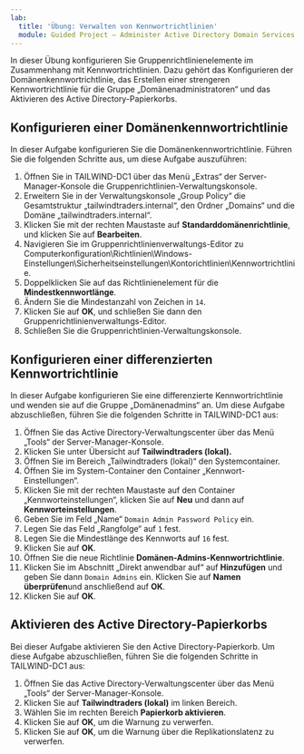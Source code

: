 ```yaml
---
lab:
  title: 'Übung: Verwalten von Kennwortrichtlinien'
  module: Guided Project – Administer Active Directory Domain Services
---
```

In dieser Übung konfigurieren Sie Gruppenrichtlinienelemente im Zusammenhang mit Kennwortrichtlinien. Dazu gehört das Konfigurieren der Domänenkennwortrichtlinie, das Erstellen einer strengeren Kennwortrichtlinie für die Gruppe „Domänenadministratoren“ und das Aktivieren des Active Directory-Papierkorbs.

## Konfigurieren einer Domänenkennwortrichtlinie

In dieser Aufgabe konfigurieren Sie die Domänenkennwortrichtlinie. Führen Sie die folgenden Schritte aus, um diese Aufgabe auszuführen:

1.  Öffnen Sie in TAILWIND-DC1 über das Menü „Extras“ der Server-Manager-Konsole die Gruppenrichtlinien-Verwaltungskonsole.
2.  Erweitern Sie in der Verwaltungskonsole „Group Policy“ die Gesamtstruktur „tailwindtraders.internal“, den Ordner „Domains“ und die Domäne „tailwindtraders.internal“.
3.  Klicken Sie mit der rechten Maustaste auf **Standarddomänenrichtlinie**, und klicken Sie auf **Bearbeiten**.
4.  Navigieren Sie im Gruppenrichtlinienverwaltungs-Editor zu Computerkonfiguration\\Richtlinien\\Windows-Einstellungen\\Sicherheitseinstellungen\\Kontorichtlinien\\Kennwortrichtlinie.
5.  Doppelklicken Sie auf das Richtlinienelement für die **Mindestkennwortlänge**.
6.  Ändern Sie die Mindestanzahl von Zeichen in `14`.
7.  Klicken Sie auf **OK**, und schließen Sie dann den Gruppenrichtlinienverwaltungs-Editor.
8.  Schließen Sie die Gruppenrichtlinien-Verwaltungskonsole.

## Konfigurieren einer differenzierten Kennwortrichtlinie

In dieser Aufgabe konfigurieren Sie eine differenzierte Kennwortrichtlinie und wenden sie auf die Gruppe „Domänenadmins“ an. Um diese Aufgabe abzuschließen, führen Sie die folgenden Schritte in TAILWIND-DC1 aus:

1.  Öffnen Sie das Active Directory-Verwaltungscenter über das Menü „Tools“ der Server-Manager-Konsole.
2.  Klicken Sie unter Übersicht auf **Tailwindtraders (lokal).**
3.  Öffnen Sie im Bereich „Tailwindtraders (lokal)“ den Systemcontainer.
4.  Öffnen Sie im System-Container den Container „Kennwort-Einstellungen“.
5.  Klicken Sie mit der rechten Maustaste auf den Container „Kennworteinstellungen“, klicken Sie auf **Neu** und dann auf **Kennworteinstellungen**.
6.  Geben Sie im Feld „Name“ `Domain Admin Password Policy` ein.
7.  Legen Sie das Feld „Rangfolge“ auf `1` fest.
8.  Legen Sie die Mindestlänge des Kennworts auf `16` fest.
9.  Klicken Sie auf **OK**.
10. Öffnen Sie die neue Richtlinie **Domänen-Admins-Kennwortrichtlinie**.
11. Klicken Sie im Abschnitt „Direkt anwendbar auf“ auf **Hinzufügen** und geben Sie dann `Domain Admins` ein. Klicken Sie auf **Namen überprüfen**und anschließend auf **OK**.
12. Klicken Sie auf **OK**.

## Aktivieren des Active Directory-Papierkorbs

Bei dieser Aufgabe aktivieren Sie den Active Directory-Papierkorb. Um diese Aufgabe abzuschließen, führen Sie die folgenden Schritte in TAILWIND-DC1 aus:

1.  Öffnen Sie das Active Directory-Verwaltungscenter über das Menü „Tools“ der Server-Manager-Konsole.
2.  Klicken Sie auf **Tailwindtraders (lokal)** im linken Bereich.
3.  Wählen Sie im rechten Bereich **Papierkorb aktivieren**.
4.  Klicken Sie auf **OK**, um die Warnung zu verwerfen.
5.  Klicken Sie auf **OK**, um die Warnung über die Replikationslatenz zu verwerfen.
